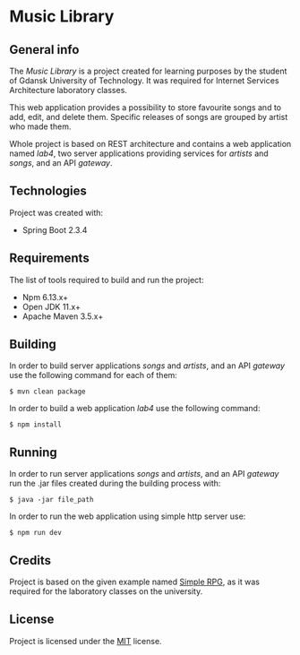 # Music Library

## General info

The *Music Library* is a project created for learning purposes by the student of Gdansk University of Technology. It was required for Internet Services Architecture laboratory classes.

This web application provides a possibility to store favourite songs and to add, edit, and delete them. Specific releases of songs are grouped by artist who made them.

Whole project is based on REST architecture and contains a web application named *lab4*, two server applications providing services for *artists* and *songs*, and an API *gateway*.

## Technologies

Project was created with:
* Spring Boot 2.3.4

## Requirements

The list of tools required to build and run the project:
* Npm 6.13.x+
* Open JDK 11.x+
* Apache Maven 3.5.x+

## Building

In order to build server applications *songs* and *artists*, and an API *gateway* use the following command for each of them:

```
$ mvn clean package
```

In order to build a web application *lab4* use the following command:

```
$ npm install
```

## Running

In order to run server applications *songs* and *artists*, and an API *gateway* run the .jar files created during the building process with:

```
$ java -jar file_path
```

In order to run the web application using simple http server use:

```
$ npm run dev
```

## Credits

Project is based on the given example named [Simple RPG](https://git.pg.edu.pl/internet-services-architectures/simple-rpg), as it was required for the laboratory classes on the university.

## License

Project is licensed under the [MIT](../blob/master/LICENSE) license.
